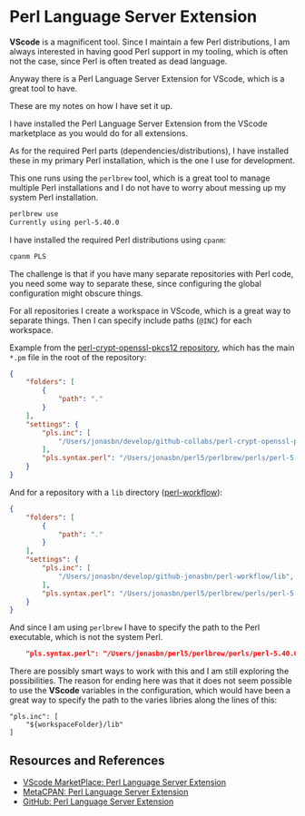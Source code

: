 # Perl Language Server Extension

**VScode** is a magnificent tool. Since I maintain a few Perl distributions, I am always interested in having good Perl support in my tooling, which is often not the case, since Perl is often treated as dead language.

Anyway there is a Perl Language Server Extension for VScode, which is a great tool to have.

These are my notes on how I have set it up.

I have installed the Perl Language Server Extension from the VScode marketplace as you would do for all extensions.

As for the required Perl parts (dependencies/distributions), I have installed these in my primary Perl installation, which is the one I use for development.

This one runs using the `perlbrew` tool, which is a great tool to manage multiple Perl installations and I do not have to worry about messing up my system Perl installation.

```bash
perlbrew use
Currently using perl-5.40.0
```

I have installed the required Perl distributions using `cpanm`:

```bash
cpanm PLS
```

The challenge is that if you have many separate repositories with Perl code, you need some way to separate these, since configuring the global configuration might obscure things.

For all repositories I create a workspace in VScode, which is a great way to separate things. Then I can specify include paths (`@INC`) for each workspace.

Example from the [perl-crypt-openssl-pkcs12 repository](https://github.com/dsully/perl-crypt-openssl-pkcs12), which has the main `*.pm` file in the root of the repository:

```json
{
    "folders": [
        {
            "path": "."
        }
    ],
    "settings": {
        "pls.inc": [
            "/Users/jonasbn/develop/github-collabs/perl-crypt-openssl-pkcs12"
        ],
        "pls.syntax.perl": "/Users/jonasbn/perl5/perlbrew/perls/perl-5.40.0/bin/perl"
    }
}
```

And for a repository with a `lib` directory ([perl-workflow](https://github.com/perl-workflow/perl-workflow)):

```json
{
    "folders": [
        {
            "path": "."
        }
    ],
    "settings": {
        "pls.inc": [
            "/Users/jonasbn/develop/github-jonasbn/perl-workflow/lib",
        ],
        "pls.syntax.perl": "/Users/jonasbn/perl5/perlbrew/perls/perl-5.40.0/bin/perl"
    }
}
```

And since I am using `perlbrew` I have to specify the path to the Perl executable, which is not the system Perl.

```json
    "pls.syntax.perl": "/Users/jonasbn/perl5/perlbrew/perls/perl-5.40.0/bin/perl"
```

There are possibly smart ways to work with this and I am still exploring the possibilities. The reason for ending here was that it does not seem possible to use the **VScode** variables in the configuration, which would have been a great way to specify the path to the varies libries along the lines of this:

```
"pls.inc": [
    "${workspaceFolder}/lib"
]
```

## Resources and References

- [VScode MarketPlace: Perl Language Server Extension](https://marketplace.visualstudio.com/items?itemName=FractalBoy.pls)
- [MetaCPAN: Perl Language Server Extension](https://metacpan.org/pod/PLS)
- [GitHub: Perl Language Server Extension](https://github.com/FractalBoy/perl-language-server)
